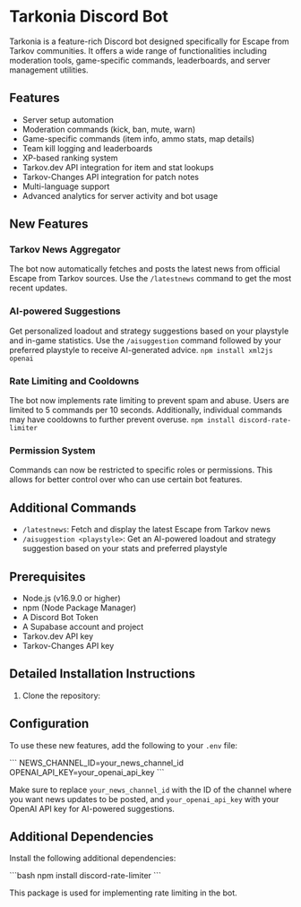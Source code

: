 # Tarkonia Discord Bot

Tarkonia is a feature-rich Discord bot designed specifically for Escape from Tarkov communities. It offers a wide range of functionalities including moderation tools, game-specific commands, leaderboards, and server management utilities.

## Features

- Server setup automation
- Moderation commands (kick, ban, mute, warn)
- Game-specific commands (item info, ammo stats, map details)
- Team kill logging and leaderboards
- XP-based ranking system
- Tarkov.dev API integration for item and stat lookups
- Tarkov-Changes API integration for patch notes
- Multi-language support
- Advanced analytics for server activity and bot usage

## New Features

### Tarkov News Aggregator
The bot now automatically fetches and posts the latest news from official Escape from Tarkov sources. Use the `/latestnews` command to get the most recent updates.

### AI-powered Suggestions
Get personalized loadout and strategy suggestions based on your playstyle and in-game statistics. Use the `/aisuggestion` command followed by your preferred playstyle to receive AI-generated advice.
`npm install xml2js openai`

### Rate Limiting and Cooldowns
The bot now implements rate limiting to prevent spam and abuse. Users are limited to 5 commands per 10 seconds. Additionally, individual commands may have cooldowns to further prevent overuse.
`npm install discord-rate-limiter`

### Permission System
Commands can now be restricted to specific roles or permissions. This allows for better control over who can use certain bot features.

## Additional Commands

- `/latestnews`: Fetch and display the latest Escape from Tarkov news
- `/aisuggestion <playstyle>`: Get an AI-powered loadout and strategy suggestion based on your stats and preferred playstyle

## Prerequisites

- Node.js (v16.9.0 or higher)
- npm (Node Package Manager)
- A Discord Bot Token
- A Supabase account and project
- Tarkov.dev API key
- Tarkov-Changes API key

## Detailed Installation Instructions

1. Clone the repository:


## Configuration

To use these new features, add the following to your `.env` file:

\`\`\`
NEWS_CHANNEL_ID=your_news_channel_id
OPENAI_API_KEY=your_openai_api_key
\`\`\`

Make sure to replace `your_news_channel_id` with the ID of the channel where you want news updates to be posted, and `your_openai_api_key` with your OpenAI API key for AI-powered suggestions.

## Additional Dependencies

Install the following additional dependencies:

\`\`\`bash
npm install discord-rate-limiter
\`\`\`

This package is used for implementing rate limiting in the bot.

